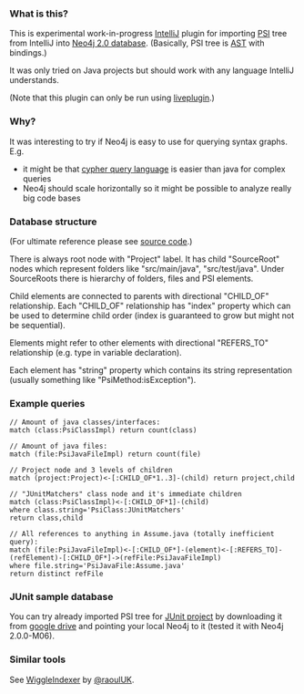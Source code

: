 ### What is this?

This is experimental work-in-progress [IntelliJ](https://github.com/JetBrains/intellij-community) plugin for importing
[PSI](http://confluence.jetbrains.com/display/IDEADEV/IntelliJ+IDEA+Architectural+Overview#IntelliJIDEAArchitecturalOverview-PsiElements)
tree from IntelliJ into [Neo4j 2.0 database](http://www.neo4j.org/).
(Basically, PSI tree is [AST](http://en.wikipedia.org/wiki/Abstract_syntax_tree) with bindings.)

It was only tried on Java projects but should work with any language IntelliJ understands.

(Note that this plugin can only be run using [liveplugin](https://github.com/dkandalov/live-plugin).)


### Why?

It was interesting to try if Neo4j is easy to use for querying syntax graphs. E.g.
 - it might be that [cypher query language](http://docs.neo4j.org/chunked/stable/cypher-introduction.html)
   is easier than java for complex queries
 - Neo4j should scale horizontally so it might be possible to analyze really big code bases


### Database structure
(For ultimate reference please see [source code](https://github.com/dkandalov/neo-psi/blob/master/Neo4jPersistence.groovy).)

There is always root node with "Project" label.
It has child "SourceRoot" nodes which represent folders like "src/main/java", "src/test/java".
Under SourceRoots there is hierarchy of folders, files and PSI elements.

Child elements are connected to parents with directional "CHILD_OF" relationship.
Each "CHILD_OF" relationship has "index" property which can be used to determine child order
(index is guaranteed to grow but might not be sequential).

Elements might refer to other elements with directional "REFERS_TO" relationship
(e.g. type in variable declaration).

Each element has "string" property which contains its string representation (usually something like "PsiMethod:isException").


### Example queries
```
// Amount of java classes/interfaces:
match (class:PsiClassImpl) return count(class)

// Amount of java files:
match (file:PsiJavaFileImpl) return count(file)

// Project node and 3 levels of children
match (project:Project)<-[:CHILD_OF*1..3]-(child) return project,child

// "JUnitMatchers" class node and it's immediate children
match (class:PsiClassImpl)<-[:CHILD_OF*1]-(child)
where class.string='PsiClass:JUnitMatchers'
return class,child

// All references to anything in Assume.java (totally inefficient query):
match (file:PsiJavaFileImpl)<-[:CHILD_OF*]-(element)<-[:REFERS_TO]-(refElement)-[:CHILD_OF*]->(refFile:PsiJavaFileImpl)
where file.string='PsiJavaFile:Assume.java'
return distinct refFile
```

### JUnit sample database

You can try already imported PSI tree for [JUnit project](https://github.com/junit-team/junit)
by downloading it from [google drive](https://googledrive.com/host/0B5PfR1lF8o5STFZyVi1zSVVhemM/)
and pointing your local Neo4j to it (tested it with Neo4j 2.0.0-M06).


### Similar tools
See [WiggleIndexer](https://github.com/raoulDoc/WiggleIndexer) by [@raoulUK](https://twitter.com/raoulUK).



